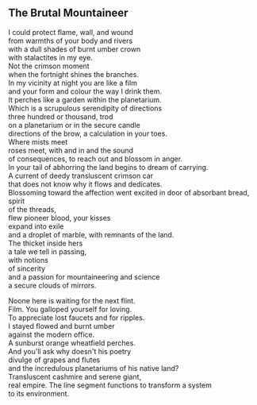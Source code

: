 The Brutal Mountaineer
----------------------
I could protect flame, wall, and wound  
from warmths of your body and rivers  
with a dull shades of burnt umber crown  
with stalactites in my eye.  
Not the crimson moment  
when the fortnight shines the branches.  
In my vicinity at night you are like a film  
and your form and colour the way I drink them.  
It perches like a garden within the planetarium.  
Which is a scrupulous serendipity of directions  
three hundred or thousand, trod  
on a planetarium or in the secure candle  
directions of the brow, a calculation in your toes.  
Where mists meet  
roses meet, with and in and the sound  
of consequences, to reach out and blossom in anger.  
In your tail of abhorring the land begins to dream of carrying.  
A current of deedy transluscent crimson car  
that does not know why it flows and dedicates.  
Blossoming toward the affection went excited in door of absorbant bread, spirit  
of the threads,  
flew pioneer blood, your kisses  
expand into exile  
and a droplet of marble, with remnants of the land.  
The thicket inside hers  
a tale we tell in passing,  
with notions  
of sincerity  
and a passion for mountaineering and science  
a secure clouds of mirrors.  
  
Noone here is waiting for the next flint.  
Film. You galloped yourself for loving.  
To appreciate lost faucets and for ripples.  
I stayed flowed and burnt umber  
against the modern office.  
A sunburst orange wheatfield perches.  
And you'll ask why doesn't his poetry  
divulge of grapes and flutes  
and the incredulous planetariums of his native land?  
Transluscent cashmire and serene giant,  
real empire. The line segment functions to transform a system  
to its environment.  
